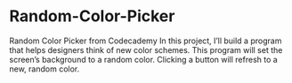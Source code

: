 # Random-Color-Picker
Random Color Picker from Codecademy
In this project, I’ll build a program that helps designers think of new color schemes.
This program will set the screen’s background to a random color. Clicking a button will refresh to a new, random color.
